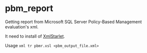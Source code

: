 # pbm_report
Getting report from Microsoft SQL Server Policy-Based Management evaluation's xml.

It need to install of [XmlStarlet](http://xmlstar.sourceforge.net/).

Usage ```xml tr pbmr.xsl <pbm_output_file.xml>```
